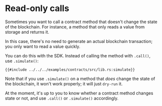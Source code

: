 # Read-only calls

<!-- This section should explain read-only calls  -->
<!-- read_only:example:start -->
Sometimes you want to call a contract method that doesn't change the state of the blockchain. For instance, a method that only reads a value from storage and returns it.

In this case, there's no need to generate an actual blockchain transaction; you only want to read a value quickly.

You can do this with the SDK. Instead of calling the method with `.call()`, use `.simulate()`:
<!-- read_only:example:end -->

```rust,ignore
{{#include ../../../examples/contracts/src/lib.rs:simulate}}
```

<!-- This section should explain what happens if you try a read-only call on a method that changes state  -->
<!-- simulate:example:start -->
Note that if you use `.simulate()` on a method that _does_ change the state of the blockchain, it won't work properly; it will just `dry-run` it.

At the moment, it's up to you to know whether a contract method changes state or not, and use `.call()` or `.simulate()` accordingly.
<!-- simulate:example:end -->
